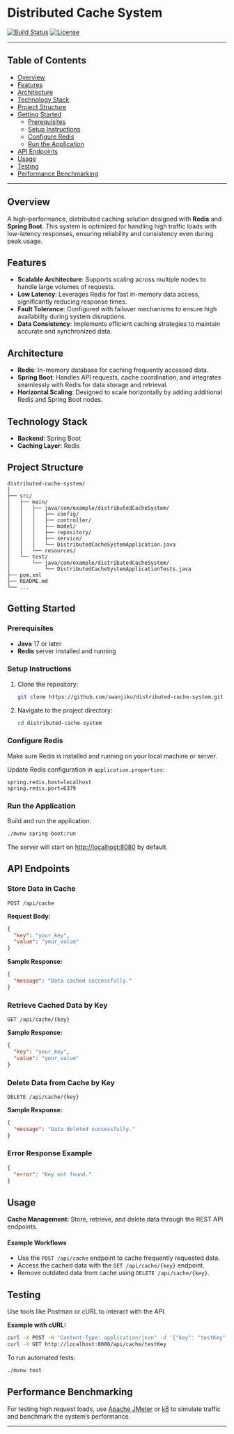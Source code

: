 # Distributed Cache System

[![Build Status](https://img.shields.io/badge/build-passing-brightgreen)](https://github.com/swanjiku/distributed-cache-system)
[![License](https://img.shields.io/badge/license-MIT-blue.svg)](LICENSE)

---

## Table of Contents
- [Overview](#overview)
- [Features](#features)
- [Architecture](#architecture)
- [Technology Stack](#technology-stack)
- [Project Structure](#project-structure)
- [Getting Started](#getting-started)
  - [Prerequisites](#prerequisites)
  - [Setup Instructions](#setup-instructions)
  - [Configure Redis](#configure-redis)
  - [Run the Application](#run-the-application)
- [API Endpoints](#api-endpoints)
- [Usage](#usage)
- [Testing](#testing)
- [Performance Benchmarking](#performance-benchmarking)

---

## Overview
A high-performance, distributed caching solution designed with **Redis** and **Spring Boot**. This system is optimized for handling high traffic loads with low-latency responses, ensuring reliability and consistency even during peak usage.

## Features
- **Scalable Architecture**: Supports scaling across multiple nodes to handle large volumes of requests.
- **Low Latency**: Leverages Redis for fast in-memory data access, significantly reducing response times.
- **Fault Tolerance**: Configured with failover mechanisms to ensure high availability during system disruptions.
- **Data Consistency**: Implements efficient caching strategies to maintain accurate and synchronized data.

## Architecture
- **Redis**: In-memory database for caching frequently accessed data.
- **Spring Boot**: Handles API requests, cache coordination, and integrates seamlessly with Redis for data storage and retrieval.
- **Horizontal Scaling**: Designed to scale horizontally by adding additional Redis and Spring Boot nodes.

## Technology Stack
- **Backend**: Spring Boot
- **Caching Layer**: Redis

## Project Structure
```
distributed-cache-system/
│
├── src/
│   ├── main/
│   │   ├── java/com/example/distributedCacheSystem/
│   │   │   ├── config/
│   │   │   ├── controller/
│   │   │   ├── model/
│   │   │   ├── repository/
│   │   │   ├── service/
│   │   │   └── DistributedCacheSystemApplication.java
│   │   └── resources/
│   └── test/
│       └── java/com/example/distributedCacheSystem/
│           └── DistributedCacheSystemApplicationTests.java
├── pom.xml
├── README.md
└── ...
```

## Getting Started

### Prerequisites
- **Java** 17 or later
- **Redis** server installed and running

### Setup Instructions
1. Clone the repository:
   ```bash
   git clone https://github.com/swanjiku/distributed-cache-system.git
   ```
2. Navigate to the project directory:
   ```bash
   cd distributed-cache-system
   ```

### Configure Redis
Make sure Redis is installed and running on your local machine or server.

Update Redis configuration in `application.properties`:
```properties
spring.redis.host=localhost
spring.redis.port=6379
```

### Run the Application
Build and run the application:
```bash
./mvnw spring-boot:run
```
The server will start on [http://localhost:8080](http://localhost:8080) by default.

## API Endpoints

### Store Data in Cache
```
POST /api/cache
```
**Request Body:**
```json
{
  "key": "your_key",
  "value": "your_value"
}
```
**Sample Response:**
```json
{
  "message": "Data cached successfully."
}
```

### Retrieve Cached Data by Key
```
GET /api/cache/{key}
```
**Sample Response:**
```json
{
  "key": "your_key",
  "value": "your_value"
}
```

### Delete Data from Cache by Key
```
DELETE /api/cache/{key}
```
**Sample Response:**
```json
{
  "message": "Data deleted successfully."
}
```

### Error Response Example
```json
{
  "error": "Key not found."
}
```

## Usage

**Cache Management:** Store, retrieve, and delete data through the REST API endpoints.

#### Example Workflows
- Use the `POST /api/cache` endpoint to cache frequently requested data.
- Access the cached data with the `GET /api/cache/{key}` endpoint.
- Remove outdated data from cache using `DELETE /api/cache/{key}`.

## Testing

Use tools like Postman or cURL to interact with the API.

**Example with cURL:**
```bash
curl -X POST -H "Content-Type: application/json" -d '{"key": "testKey", "value": "testValue"}' http://localhost:8080/api/cache
curl -X GET http://localhost:8080/api/cache/testKey
```

To run automated tests:
```bash
./mvnw test
```

## Performance Benchmarking

For testing high request loads, use [Apache JMeter](https://jmeter.apache.org/) or [k6](https://k6.io/) to simulate traffic and benchmark the system’s performance.

---
